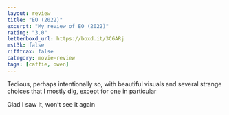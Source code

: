 ```yaml
---
layout: review
title: "EO (2022)"
excerpt: "My review of EO (2022)"
rating: "3.0"
letterboxd_url: https://boxd.it/3C6ARj
mst3k: false
rifftrax: false
category: movie-review
tags: [caffie, owen]
---
```


Tedious, perhaps intentionally so, with beautiful visuals and several strange choices that I mostly dig, except for one in particular

Glad I saw it, won’t see it again
